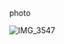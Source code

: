 photo

![IMG_3547](https://github.com/MikaelArseneau/H24_V11_inspirations_Arseneau/assets/70522797/e8adf7bd-b86e-42fa-b0fd-da9d4e764e52)
